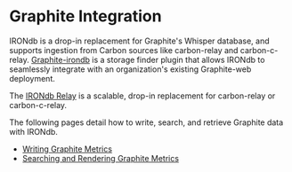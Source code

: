 # Graphite Integration

IRONdb is a drop-in replacement for Graphite's Whisper database, and supports
ingestion from Carbon sources like carbon-relay and carbon-c-relay.
[Graphite-irondb](https://github.com/circonus-labs/graphite-irondb) is a
storage finder plugin that allows IRONdb to seamlessly integrate with an
organization's existing Graphite-web deployment.

The [IRONdb Relay](irondb-relay.md) is a scalable, drop-in replacement for
carbon-relay or carbon-c-relay.

The following pages detail how to write, search, and retrieve Graphite data
with IRONdb.
* [Writing Graphite Metrics](graphite-ingestion.md)
* [Searching and Rendering Graphite Metrics](graphite-rendering.md)
